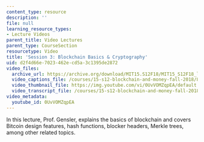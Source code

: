 ```yaml
---
content_type: resource
description: ''
file: null
learning_resource_types:
- Lecture Videos
parent_title: Video Lectures
parent_type: CourseSection
resourcetype: Video
title: 'Session 3: Blockchain Basics & Cryptography'
uid: d2f4d66e-7023-462e-cd5a-3c1395de2872
video_files:
  archive_url: https://archive.org/download/MIT15.S12F18/MIT15_S12F18_lec03_300k.mp4
  video_captions_file: /courses/15-s12-blockchain-and-money-fall-2018/85efa6a54a105e7a86ac67bf2aab224b_0UvVOMZqpEA.vtt
  video_thumbnail_file: https://img.youtube.com/vi/0UvVOMZqpEA/default.jpg
  video_transcript_file: /courses/15-s12-blockchain-and-money-fall-2018/c9f5741bf8daee6e948a3e1d9ea0ca34_0UvVOMZqpEA.pdf
video_metadata:
  youtube_id: 0UvVOMZqpEA
---
```


In this lecture, Prof. Gensler, explains the basics of blockchain and covers Bitcoin design features, hash functions, blocker headers, Merkle trees, among other related topics.